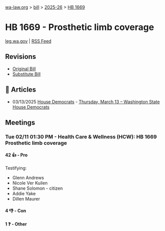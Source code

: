 [wa-law.org](/) > [bill](/bill/) > [2025-26](/bill/2025-26/) > [HB 1669](/bill/2025-26/hb/1669/)

# HB 1669 - Prosthetic limb coverage
[leg.wa.gov](https://app.leg.wa.gov/billsummary?BillNumber=1669&Year=2025&Initiative=false) | [RSS Feed](./rss.xml)

## Revisions
* [Original Bill](1/)
* [Substitute Bill](S/)

## 📰 Articles
* 03/13/2025 [House Democrats](/org/house_democrats/) - [Thursday, March 13 – Washington State House Democrats](https://housedemocrats.wa.gov/blog/2025/03/13/thursday-march-13-2/#:~:text=Washington%20bill%20could%20transform%20prosthetics%20access%20for%20amputees)

## Meetings
### Tue 02/11 01:30 PM - Health Care & Wellness (HCW): HB 1669 Prosthetic limb coverage
#### 42 👍 - Pro
Testifying:
* Glenn Andrews
* Nicole Ver Kuilen
* Shane Solomon - citizen
* Addie Yake
* Dillen Maurer

#### 4 👎 - Con

#### 1 ❓ - Other
